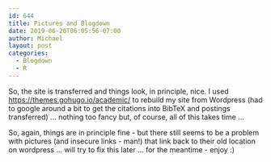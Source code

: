 ```yaml
---
id: 644
title: Pictures and Blogdown
date: 2019-06-20T06:05:56-07:00
author: Michael
layout: post
categories:
  - Blogdown
  - R
---
```

So, the site is transferred and things look, in principle, nice. I used https://themes.gohugo.io/academic/ to rebuild my site from Wordpress (had to google around a bit to get the citations into BibTeX and postings transferred) ... nothing too fancy but, of course, all of this takes time ...

So, again, things are in principle fine - but there still seems to be a problem with pictures (and insecure links - man!) that link back to their old location on wordpress ... will try to fix this later ... for the meantime - enjoy :)